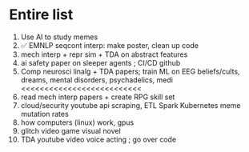 # Entire list

1. Use AI to study memes
2. ✅ EMNLP seqcont interp: make poster, clean up code
3. mech interp + repr sim + TDA on abstract features
4. ai safety paper on sleeper agents ; CI/CD github
5. Comp neurosci linalg + TDA papers; train ML on EEG
beliefs/cults, dreams, mental disorders, psychadelics, medi
<<<<<<<<<<<<<<<<<<<<<<<<<<
6. read mech interp papers + create RPG skill set
7. cloud/security youtube api scraping, ETL Spark Kubernetes
meme mutation rates
8. how computers (linux) work, gpus
9. glitch video game visual novel
10. TDA youtube video voice acting ; go over code